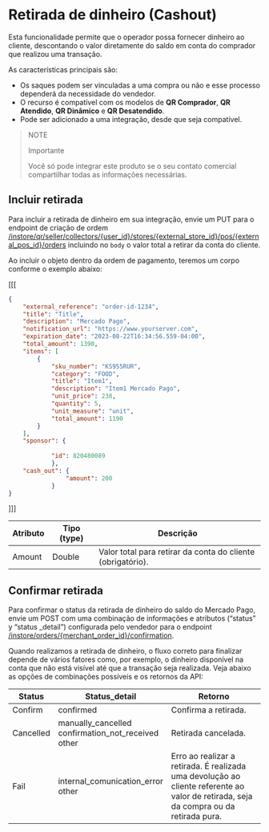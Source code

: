 # Retirada de dinheiro (Cashout)

Esta funcionalidade permite que o operador possa fornecer dinheiro ao cliente, descontando o valor diretamente do saldo em conta do comprador que realizou uma transação. 

As características principais são:
* Os saques podem ser vinculadas a uma compra ou não e esse processo dependerá da necessidade do vendedor.
* O recurso é compatível com os modelos de **QR Comprador**, **QR Atendido**, **QR Dinâmico** e **QR Desatendido**.
* Pode ser adicionado a uma integração, desde que seja compatível.

> NOTE
>
> Importante
>
> Você só pode integrar este produto se o seu contato comercial compartilhar todas as informações necessárias.

## Incluir retirada

Para incluir a retirada de dinheiro em sua integração, envie um PUT para o endpoint de criação de ordem [/instore/qr/seller/collectors/{user_id}/stores/{external_store_id}/pos/{external_pos_id}/orders](https://www.mercadopago[FAKER][URL][DOMAIN]/developers/pt/reference/instore_orders_v2/_instore_qr_seller_collectors_user_id_stores_external_store_id_pos_external_pos_id_orders/put) incluindo no `body` o valor total a retirar da conta do cliente. 

Ao incluir o objeto dentro da ordem de pagamento, teremos um corpo conforme o exemplo abaixo:

[[[
```json
​​{
    "external_reference": "order-id-1234",
    "title": "Title",
    "description": "Mercado Pago",
    "notification_url": "https://www.yourserver.com",
    "expiration_date": "2023-08-22T16:34:56.559-04:00",
    "total_amount": 1390,
    "items": [
        {
            "sku_number": "KS955RUR",
            "category": "FOOD",
            "title": "Item1",
            "description": "Item1 Mercado Pago",
            "unit_price": 238,
            "quantity": 5,
            "unit_measure": "unit",
            "total_amount": 1190
        }
    ],
    "sponsor": {
    
            "id": 820480089
            },
    "cash_out": {
                "amount": 200
            }
}
```
]]]

| Atributo | Tipo (type) | Descrição |
|---|---|--- |
| Amount | Double | Valor total para retirar da conta do cliente (obrigatório).|

## Confirmar retirada 

Para confirmar o status da retirada de dinheiro do saldo do Mercado Pago, envie um POST com uma combinação de informações e atributos (“status” y “status _detail”) configurada pelo vendedor para o endpoint [/instore/orders/{merchant_order_id}/confirmation](https://www.mercadopago[FAKER][URL][DOMAIN]/developers/pt/reference/cashout-qr/_instore_orders_merchant_order_id_confirmation/post).
 
Quando realizamos a retirada de dinheiro, o fluxo correto para finalizar depende de vários fatores como, por exemplo, o dinheiro disponível na conta que não está visível até que a transação seja realizada. Veja abaixo as opções de combinações possíveis e os retornos da API: 
 
| Status | Status_detail | Retorno |
| --- | --- |--- |
| Confirm | confirmed | Confirma a retirada.|
| Cancelled | manually_cancelled <br/> confirmation_not_received <br/> other | Retirada cancelada. |
| Fail | internal_comunication_error <br/> other | Erro ao realizar a retirada. É realizada uma devolução ao cliente referente ao valor de retirada, seja da compra ou da retirada pura.|